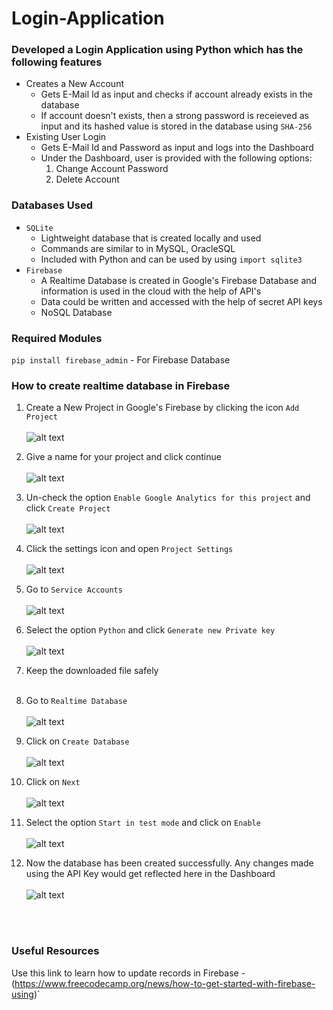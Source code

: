 # Login-Application

### Developed a Login Application using Python which has the following features

* Creates a New Account
	- Gets E-Mail Id as input and checks if account already exists in the database
	- If account doesn't exists, then a strong password is receieved as input and its hashed value is stored in the database using `SHA-256`
* Existing User Login
	- Gets E-Mail Id and Password as input and logs into the Dashboard
	- Under the Dashboard, user is provided with the following options:
		1. Change Account Password
		2. Delete Account



### Databases Used

* `SQLite`
	- Lightweight database that is created locally and used
	- Commands are similar to in MySQL, OracleSQL
	- Included with Python and can be used by using `import sqlite3`
* `Firebase`
	- A Realtime Database is created in Google's Firebase Database and information is used in the cloud with the help of API's
	- Data could be written and accessed with the help of secret API keys
	- NoSQL Database


### Required Modules

`pip install firebase_admin` - For Firebase Database



### How to create realtime database in Firebase

1. Create a New Project in Google's Firebase by clicking the icon `Add Project`
<br></br>
![alt text](res/1.jpg)

2. Give a name for your project and click continue
<br></br>
![alt text](res/2.jpg)

3. Un-check the option `Enable Google Analytics for this project` and click `Create Project`
<br></br>
![alt text](res/3.jpg)

4. Click the settings icon and open `Project Settings`
<br></br>
![alt text](res/4.jpg)

5. Go to `Service Accounts`
<br></br>
![alt text](res/5.jpg)

6. Select the option `Python` and click `Generate new Private key`
<br></br>
![alt text](res/6.jpg)

7. Keep the downloaded file safely
<br></br>

8. Go to `Realtime Database`
<br></br>
![alt text](res/7.jpg)

9. Click on `Create Database`
<br></br>
![alt text](res/8.jpg)

10. Click on `Next`
<br></br>
![alt text](res/9.jpg)

11. Select the option `Start in test mode` and click on `Enable`
<br></br>
![alt text](res/10.jpg)

12. Now the database has been created successfully. Any changes made using the API Key would get reflected here in the Dashboard
<br></br>
![alt text](res/11.jpg)

<br>
<br>

### Useful Resources

Use this link to learn how to update records in Firebase - (https://www.freecodecamp.org/news/how-to-get-started-with-firebase-using)`